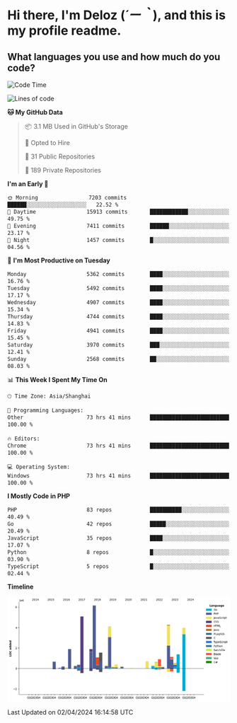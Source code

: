 # **Hi there, I'm Deloz (*´ー｀*), and this is my profile readme.**

## **What languages you use and how much do you code?**

<!--START_SECTION:waka-->
![Code Time](http://img.shields.io/badge/Code%20Time-3%2C653%20hrs%2039%20mins-blue)

![Lines of code](https://img.shields.io/badge/From%20Hello%20World%20I%27ve%20Written-38.3%20million%20lines%20of%20code-blue)

**🐱 My GitHub Data** 

> 📦 3.1 MB Used in GitHub's Storage 
 > 
> 💼 Opted to Hire
 > 
> 📜 31 Public Repositories 
 > 
> 🔑 189 Private Repositories 
 > 
**I'm an Early 🐤** 

```text
🌞 Morning                7203 commits        ██████░░░░░░░░░░░░░░░░░░░   22.52 % 
🌆 Daytime                15913 commits       ████████████░░░░░░░░░░░░░   49.75 % 
🌃 Evening                7411 commits        ██████░░░░░░░░░░░░░░░░░░░   23.17 % 
🌙 Night                  1457 commits        █░░░░░░░░░░░░░░░░░░░░░░░░   04.56 % 
```
📅 **I'm Most Productive on Tuesday** 

```text
Monday                   5362 commits        ████░░░░░░░░░░░░░░░░░░░░░   16.76 % 
Tuesday                  5492 commits        ████░░░░░░░░░░░░░░░░░░░░░   17.17 % 
Wednesday                4907 commits        ████░░░░░░░░░░░░░░░░░░░░░   15.34 % 
Thursday                 4744 commits        ████░░░░░░░░░░░░░░░░░░░░░   14.83 % 
Friday                   4941 commits        ████░░░░░░░░░░░░░░░░░░░░░   15.45 % 
Saturday                 3970 commits        ███░░░░░░░░░░░░░░░░░░░░░░   12.41 % 
Sunday                   2568 commits        ██░░░░░░░░░░░░░░░░░░░░░░░   08.03 % 
```


📊 **This Week I Spent My Time On** 

```text
🕑︎ Time Zone: Asia/Shanghai

💬 Programming Languages: 
Other                    73 hrs 41 mins      █████████████████████████   100.00 % 

🔥 Editors: 
Chrome                   73 hrs 41 mins      █████████████████████████   100.00 % 

💻 Operating System: 
Windows                  73 hrs 41 mins      █████████████████████████   100.00 % 
```

**I Mostly Code in PHP** 

```text
PHP                      83 repos            ██████████░░░░░░░░░░░░░░░   40.49 % 
Go                       42 repos            █████░░░░░░░░░░░░░░░░░░░░   20.49 % 
JavaScript               35 repos            ████░░░░░░░░░░░░░░░░░░░░░   17.07 % 
Python                   8 repos             █░░░░░░░░░░░░░░░░░░░░░░░░   03.90 % 
TypeScript               5 repos             █░░░░░░░░░░░░░░░░░░░░░░░░   02.44 % 
```



**Timeline**

![Lines of Code chart](https://raw.githubusercontent.com/deloz/deloz/main/assets/bar_graph.png)


 Last Updated on 02/04/2024 16:14:58 UTC
<!--END_SECTION:waka-->
